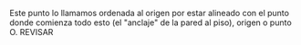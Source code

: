 Este punto lo llamamos ordenada al origen por estar alineado con el punto donde comienza todo esto (el "anclaje" de la pared al piso), origen o punto O.
REVISAR